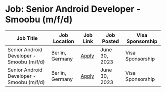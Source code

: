 # Job: Senior Android Developer - Smoobu (m/f/d)

| Job Title | Job Location | Job Link | Job Posted | Visa Sponsorship |
| --- | --- | --- | --- | --- |
| Senior Android Developer - Smoobu (m/f/d) | Berlin, Germany | [Apply](https://www.linkedin.com/jobs/view/3643830188) | June 30, 2023 | Visa Sponsorship |
| Senior Android Developer - Smoobu (m/f/d) | Berlin, Germany | [Apply](https://www.linkedin.com/jobs/view/3643830188) | June 30, 2023 | Visa Sponsorship |
